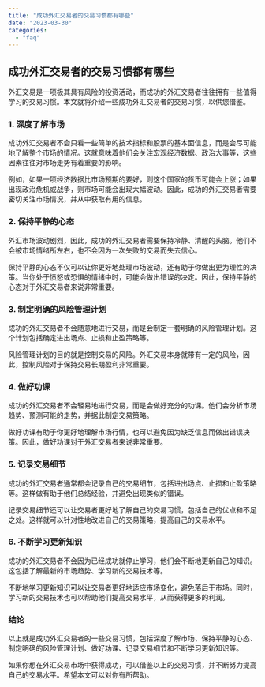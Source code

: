 ```yaml
---
title: "成功外汇交易者的交易习惯都有哪些"
date: "2023-03-30"
categories: 
  - "faq"
---
```


## 成功外汇交易者的交易习惯都有哪些

外汇交易是一项极其具有风险的投资活动，而成功的外汇交易者往往拥有一些值得学习的交易习惯。本文就将介绍一些成功外汇交易者的交易习惯，以供您借鉴。

### 1\. 深度了解市场

成功外汇交易者不会只看一些简单的技术指标和股票的基本面信息，而是会尽可能地了解整个市场的情况。这就意味着他们会关注宏观经济数据、政治大事等，这些因素往往对市场走势有着重要的影响。

例如，如果一项经济数据比市场预期的要好，则这个国家的货币可能会上涨；如果出现政治危机或战争，则市场可能会出现大幅波动。因此，成功的外汇交易者需要密切关注市场情况，并从中获取有用的信息。

### 2\. 保持平静的心态

外汇市场波动剧烈，因此，成功的外汇交易者需要保持冷静、清醒的头脑。他们不会被市场情绪所左右，也不会因为一次失败的交易而失去信心。

保持平静的心态不仅可以让你更好地处理市场波动，还有助于你做出更为理性的决策。当你处于愤怒或恐惧的情绪中时，可能会做出错误的决定。因此，保持平静的心态对于外汇交易者来说非常重要。

### 3\. 制定明确的风险管理计划

成功的外汇交易者不会随意地进行交易，而是会制定一套明确的风险管理计划。这个计划包括确定进出场点、止损和止盈策略等。

风险管理计划的目的就是控制交易的风险。外汇交易本身就带有一定的风险，因此，控制风险对于保持交易长期盈利非常重要。

### 4\. 做好功课

成功的外汇交易者不会轻易地进行交易，而是会做好充分的功课。他们会分析市场趋势、预测可能的走势，并据此制定交易策略。

做好功课有助于你更好地理解市场行情，也可以避免因为缺乏信息而做出错误决策。因此，做好功课对于外汇交易者来说非常重要。

### 5\. 记录交易细节

成功的外汇交易者通常都会记录自己的交易细节，包括进出场点、止损和止盈策略等。这样做有助于他们总结经验，并避免出现类似的错误。

记录交易细节还可以让交易者更好地了解自己的交易习惯，包括自己的优点和不足之处。这样就可以针对性地改进自己的交易策略，提高自己的交易水平。

### 6\. 不断学习更新知识

成功的外汇交易者不会因为已经成功就停止学习，他们会不断地更新自己的知识。这包括了解最新的市场趋势、学习新的交易技术等。

不断地学习更新知识可以让交易者更好地适应市场变化，避免落后于市场。同时，学习新的交易技术也可以帮助他们提高交易水平，从而获得更多的利润。

### 结论

以上就是成功外汇交易者的一些交易习惯，包括深度了解市场、保持平静的心态、制定明确的风险管理计划、做好功课、记录交易细节和不断学习更新知识等。

如果你想在外汇交易市场中获得成功，可以借鉴以上的交易习惯，并不断努力提高自己的交易水平。希望本文可以对你有所帮助。

